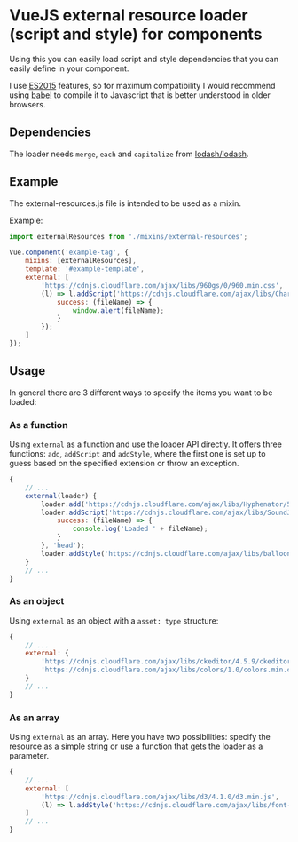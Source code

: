 # VueJS external resource loader (script and style) for components
Using this you can easily load script and style dependencies that you can easily define in your component.

I use [ES2015](https://babeljs.io/docs/learn-es2015/) features, so for maximum compatibility I would recommend using [babel](https://babeljs.io/) to compile it to Javascript that is better understood in older browsers.

## Dependencies
The loader needs `merge`, `each` and `capitalize` from [lodash/lodash](https://github.com/lodash/lodash).

## Example
The external-resources.js file is intended to be used as a mixin.

Example:
```javascript
import externalResources from './mixins/external-resources';

Vue.component('example-tag', {
	mixins: [externalResources],
	template: '#example-template',
	external: [
		'https://cdnjs.cloudflare.com/ajax/libs/960gs/0/960.min.css',
		(l) => l.addScript('https://cdnjs.cloudflare.com/ajax/libs/Chart.js/2.1.6/Chart.min.js', {
			success: (fileName) => {
				window.alert(fileName);
			}
		});
	]
});
```

## Usage
In general there are 3 different ways to specify the items you want to be loaded:

### As a function
Using `external` as a function and use the loader API directly. It offers three functions: `add`, `addScript` and `addStyle`, where the first one is set up to guess based on the specified extension or throw an exception.
```javascript
{
	// ...
	external(loader) {
		loader.add('https://cdnjs.cloudflare.com/ajax/libs/Hyphenator/5.0.1/Hyphenator.min.js'); // Automatically guess, or get an exception
		loader.addScript('https://cdnjs.cloudflare.com/ajax/libs/SoundJS/0.6.0/soundjs.min.js', {
			success: (fileName) => {
				console.log('Loaded ' + fileName);
			}
		}, 'head');
		loader.addStyle('https://cdnjs.cloudflare.com/ajax/libs/balloon-css/0.3.0/balloon.min.css');
	}
	// ...
}
```

### As an object
Using `external` as an object with a `asset: type` structure:
```javascript
{
	// ...
	external: {
		'https://cdnjs.cloudflare.com/ajax/libs/ckeditor/4.5.9/ckeditor.js': 'script',
		'https://cdnjs.cloudflare.com/ajax/libs/colors/1.0/colors.min.css': 'style'
	}
	// ...
}
```

### As an array
Using `external` as an array. Here you have two possibilities: specify the resource as a simple string or use a function that gets the loader as a parameter.
```javascript
{
	// ...
	external: [
		'https://cdnjs.cloudflare.com/ajax/libs/d3/4.1.0/d3.min.js',
		(l) => l.addStyle('https://cdnjs.cloudflare.com/ajax/libs/font-awesome/4.6.3/css/font-awesome.min.css')
	]
	// ...
}
```
